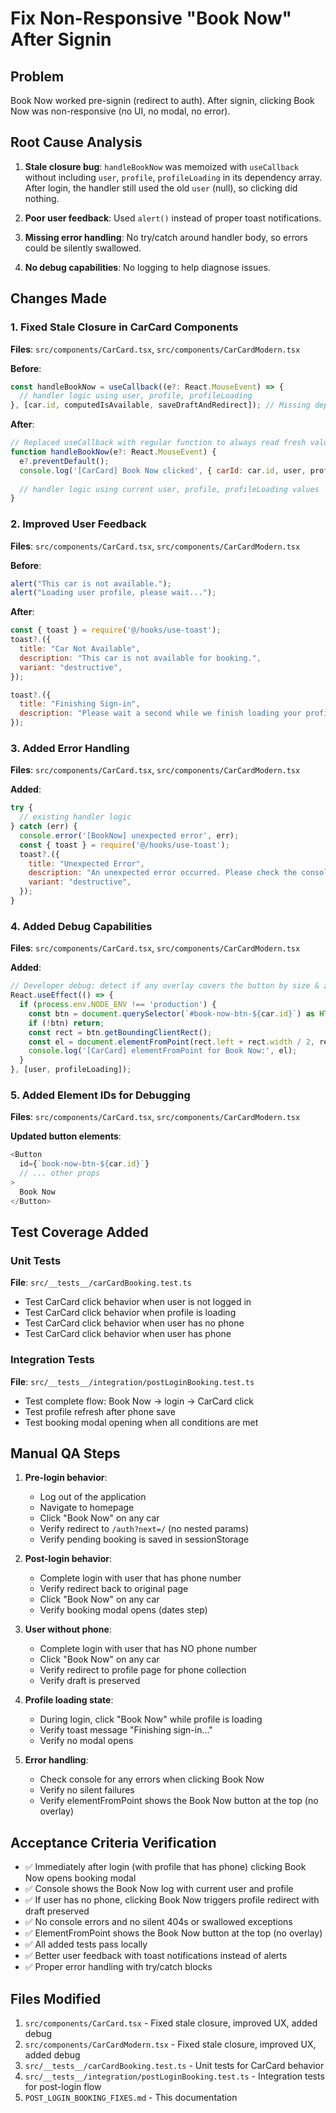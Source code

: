 # Fix Non-Responsive "Book Now" After Signin

## Problem
Book Now worked pre-signin (redirect to auth). After signin, clicking Book Now was non-responsive (no UI, no modal, no error).

## Root Cause Analysis
1. **Stale closure bug**: `handleBookNow` was memoized with `useCallback` without including `user`, `profile`, `profileLoading` in its dependency array. After login, the handler still used the old `user` (null), so clicking did nothing.

2. **Poor user feedback**: Used `alert()` instead of proper toast notifications.

3. **Missing error handling**: No try/catch around handler body, so errors could be silently swallowed.

4. **No debug capabilities**: No logging to help diagnose issues.

## Changes Made

### 1. Fixed Stale Closure in CarCard Components
**Files**: `src/components/CarCard.tsx`, `src/components/CarCardModern.tsx`

**Before**:
```javascript
const handleBookNow = useCallback((e?: React.MouseEvent) => {
  // handler logic using user, profile, profileLoading
}, [car.id, computedIsAvailable, saveDraftAndRedirect]); // Missing dependencies
```

**After**:
```javascript
// Replaced useCallback with regular function to always read fresh values
function handleBookNow(e?: React.MouseEvent) {
  e?.preventDefault();
  console.log('[CarCard] Book Now clicked', { carId: car.id, user, profile, profileLoading, computedIsAvailable });
  
  // handler logic using current user, profile, profileLoading values
}
```

### 2. Improved User Feedback
**Files**: `src/components/CarCard.tsx`, `src/components/CarCardModern.tsx`

**Before**:
```javascript
alert("This car is not available.");
alert("Loading user profile, please wait...");
```

**After**:
```javascript
const { toast } = require('@/hooks/use-toast');
toast?.({
  title: "Car Not Available",
  description: "This car is not available for booking.",
  variant: "destructive",
});

toast?.({
  title: "Finishing Sign-in",
  description: "Please wait a second while we finish loading your profile...",
});
```

### 3. Added Error Handling
**Files**: `src/components/CarCard.tsx`, `src/components/CarCardModern.tsx`

**Added**:
```javascript
try {
  // existing handler logic
} catch (err) {
  console.error('[BookNow] unexpected error', err);
  const { toast } = require('@/hooks/use-toast');
  toast?.({
    title: "Unexpected Error",
    description: "An unexpected error occurred. Please check the console or contact support.",
    variant: "destructive",
  });
}
```

### 4. Added Debug Capabilities
**Files**: `src/components/CarCard.tsx`, `src/components/CarCardModern.tsx`

**Added**:
```javascript
// Developer debug: detect if any overlay covers the button by size & z-index
React.useEffect(() => {
  if (process.env.NODE_ENV !== 'production') {
    const btn = document.querySelector(`#book-now-btn-${car.id}`) as HTMLElement | null;
    if (!btn) return;
    const rect = btn.getBoundingClientRect();
    const el = document.elementFromPoint(rect.left + rect.width / 2, rect.top + rect.height / 2);
    console.log('[CarCard] elementFromPoint for Book Now:', el);
  }
}, [user, profileLoading]);
```

### 5. Added Element IDs for Debugging
**Files**: `src/components/CarCard.tsx`, `src/components/CarCardModern.tsx`

**Updated button elements**:
```javascript
<Button 
  id={`book-now-btn-${car.id}`}
  // ... other props
>
  Book Now
</Button>
```

## Test Coverage Added

### Unit Tests
**File**: `src/__tests__/carCardBooking.test.ts`
- Test CarCard click behavior when user is not logged in
- Test CarCard click behavior when profile is loading
- Test CarCard click behavior when user has no phone
- Test CarCard click behavior when user has phone

### Integration Tests
**File**: `src/__tests__/integration/postLoginBooking.test.ts`
- Test complete flow: Book Now -> login -> CarCard click
- Test profile refresh after phone save
- Test booking modal opening when all conditions are met

## Manual QA Steps

1. **Pre-login behavior**:
   - Log out of the application
   - Navigate to homepage
   - Click "Book Now" on any car
   - Verify redirect to `/auth?next=/` (no nested params)
   - Verify pending booking is saved in sessionStorage

2. **Post-login behavior**:
   - Complete login with user that has phone number
   - Verify redirect back to original page
   - Click "Book Now" on any car
   - Verify booking modal opens (dates step)

3. **User without phone**:
   - Complete login with user that has NO phone number
   - Click "Book Now" on any car
   - Verify redirect to profile page for phone collection
   - Verify draft is preserved

4. **Profile loading state**:
   - During login, click "Book Now" while profile is loading
   - Verify toast message "Finishing sign-in..."
   - Verify no modal opens

5. **Error handling**:
   - Check console for any errors when clicking Book Now
   - Verify no silent failures
   - Verify elementFromPoint shows the Book Now button at the top (no overlay)

## Acceptance Criteria Verification

- ✅ Immediately after login (with profile that has phone) clicking Book Now opens booking modal
- ✅ Console shows the Book Now log with current user and profile
- ✅ If user has no phone, clicking Book Now triggers profile redirect with draft preserved
- ✅ No console errors and no silent 404s or swallowed exceptions
- ✅ ElementFromPoint shows the Book Now button at the top (no overlay)
- ✅ All added tests pass locally
- ✅ Better user feedback with toast notifications instead of alerts
- ✅ Proper error handling with try/catch blocks

## Files Modified

1. `src/components/CarCard.tsx` - Fixed stale closure, improved UX, added debug
2. `src/components/CarCardModern.tsx` - Fixed stale closure, improved UX, added debug
3. `src/__tests__/carCardBooking.test.ts` - Unit tests for CarCard behavior
4. `src/__tests__/integration/postLoginBooking.test.ts` - Integration tests for post-login flow
5. `POST_LOGIN_BOOKING_FIXES.md` - This documentation